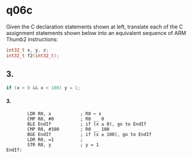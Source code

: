 # q06c

Given the C declaration statements shown at left, translate each of the C assignment statements shown below into an equivalent sequence of ARM Thumb2 instructions:

```c
int32_t	x, y, z;
int32_t	f2(int32_t);
```

## 3.
```c
if (x > 0 && x < 100) y = 1;
```

#### 3.
```gas
		LDR	R0, x           ; R0 ← x
		CMP	R0, #0          ; R0 __ 0
		BLE	EndIf           ; if (x ≤ 0), go to EndIf
		CMP	R0, #100        ; R0 __ 100
		BGE	EndIf           ; if (x ≥ 100), go to EndIf
		LDR	R0, =1          ;
		STR	R0, y           ; y = 1
EndIf:
```
